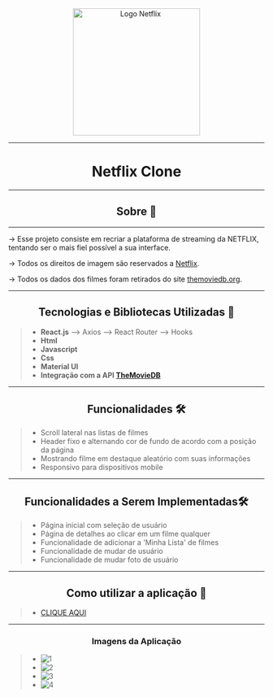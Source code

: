 <center>
    <img  align= 'center' width='250px' src='https://assets.brand.microsites.netflix.io/assets/7dc497e2-4975-11ec-a9ce-066b49664af6_cm_1440w.jpg?v=1' alt='Logo Netflix' />
</center>

---

<h1 align="center">Netflix Clone</h1>

---
<h2 align="center">Sobre 📖</h2>

---
<p>
    -> Esse projeto consiste em recriar a plataforma de streaming da NETFLIX, tentando ser o mais fiel possível a sua interface.
</p>
<p>
    -> Todos os direitos de imagem são reservados a <a href='https://www.netflix.com/br/'>Netflix</a>.
</p>
<p>
    -> Todos os dados dos filmes foram retirados do site <a href='https://www.themoviedb.org/?language=pt-BR' > themoviedb.org</a>.
</p>

---

<h2 align="center">Tecnologias e Bibliotecas Utilizadas 📱</h2>

> - <b>React.js</b>
    --> Axios
    --> React Router
    --> Hooks
> - <b>Html</b>
> - <b>Javascript</b>
> - <b>Css</b>
> - <b>Material UI</b>
> - <b>Integração com a API <a href= 'https://developers.themoviedb.org/3' >TheMovieDB</a></b>
---

<h2 align="center">Funcionalidades 🛠️</h2>


> - Scroll lateral nas listas de filmes
> - Header fixo e alternando cor de fundo de acordo com a posição da página
> - Mostrando filme em destaque aleatório com suas informações
> - Responsivo para dispositivos mobile

---

<h2 align="center">Funcionalidades a Serem Implementadas🛠️</h2>

> - Página inicial com seleção de usuário
> - Página de detalhes ao clicar em um filme qualquer
> - Funcionalidade de adicionar a 'Minha Lista' de filmes
> - Funcionalidade de mudar de usuário
> - Funcionalidade de mudar foto de usuário

---


<h2 align="center">Como utilizar a aplicação 🤔</h2>

<p>

> - <a href='https://obtainable-cabbage.surge.sh/'>CLIQUE AQUI</a>
 ---

<h3 align="center">Imagens da Aplicação</h3>

> - ![1](https://user-images.githubusercontent.com/86810734/150129483-1e831c1e-8482-468e-a6a6-9afbd21826ef.png)
> - ![2](https://user-images.githubusercontent.com/86810734/150129513-66ea1a1e-439c-4aa8-9ed0-448845690561.png)
> - ![3](https://user-images.githubusercontent.com/86810734/150129551-8d1a1869-c60f-4000-beb0-a4d079298478.png)
> - ![4](https://user-images.githubusercontent.com/86810734/150129571-90ce167f-9602-4b55-a348-155049bd7695.png)


